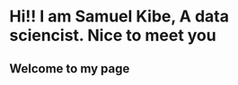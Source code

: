 <h1> Hi!! I am Samuel Kibe, A data sciencist. Nice to meet you </h1>
<H2> Welcome to my page </H2
        
        
